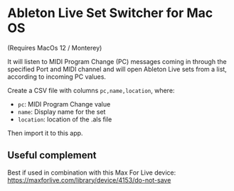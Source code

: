 # Ableton Live Set Switcher for Mac OS

(Requires MacOs 12 / Monterey)

It will listen to MIDI Program Change (PC) messages coming in through the specified Port and MIDI channel and will open Ableton Live sets from a list, according to incoming PC values.

Create a CSV file with columns `pc,name,location`, where:
- `pc`: MIDI Program Change value
- `name`: Display name for the set
- `location`: location of the .als file

Then import it to this app.


## Useful complement

Best if used in combination with this Max For Live device: https://maxforlive.com/library/device/4153/do-not-save

